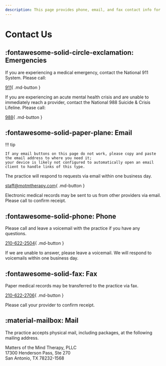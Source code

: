 ```yaml
---
description: This page provides phone, email, and fax contact info for Matters of the Mind Therapy, PLLC.
---
```


# Contact Us

## :fontawesome-solid-circle-exclamation: Emergencies 

If you are experiencing a medical emergency, contact the National 911 System. Please call:

[911](tel:911){ .md-button }

If you are experiencing an acute mental health crisis and are unable to immediately reach a provider, contact the National 988 Suicide & Crisis Lifeline. Please call:

[988](tel:988){ .md-button }

## :fontawesome-solid-paper-plane: Email 

!!! tip

    If any email buttons on this page do not work, please copy and paste the email address to where you need it;
    your device is likely not configured to automatically open an email client to handle links of this type.

The practice will respond to requests via email within one business day.

[staff@motmtherapy.com](mailto:staff@motmtherapy.com){ .md-button }

Electronic medical records may be sent to us from other providers via email. Please call to confirm receipt.


## :fontawesome-solid-phone: Phone

Please call and leave a voicemail with the practice if you have any questions.

[210-622-2504](tel:2106222504){ .md-button }

If we are unable to answer, please leave a voicemail. We will respond to voicemails within one business day.

## :fontawesome-solid-fax: Fax

Paper medical records may be transferred to the practice via fax.

[210-622-2706](tel:2106222706){ .md-button }

Please call your provider to confirm receipt.

## :material-mailbox: Mail

The practice accepts physical mail, including packages, at the following mailing address.

Matters of the Mind Therapy, PLLC  
17300 Henderson Pass, Ste 270  
San Antonio, TX 78232-1568
